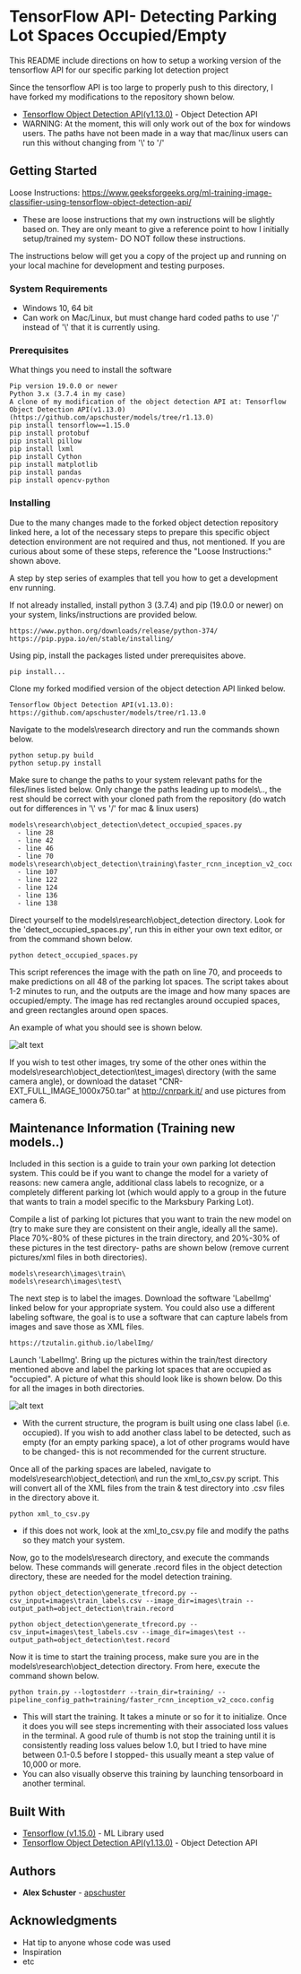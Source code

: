 # TensorFlow API- Detecting Parking Lot Spaces Occupied/Empty
This README include directions on how to setup a working version of the tensorflow API for our specific parking lot detection project

Since the tensorflow API is too large to properly push to this directory, I have forked my modifications to the repository shown below.
* [Tensorflow Object Detection API(v1.13.0)](https://github.com/apschuster/models/tree/r1.13.0) - Object Detection API
* WARNING: At the moment, this will only work out of the box for windows users. The paths have not been made in a way that mac/linux users can run this without changing from '\\' to '/'


## Getting Started

Loose Instructions: https://www.geeksforgeeks.org/ml-training-image-classifier-using-tensorflow-object-detection-api/
* These are loose instructions that my own instructions will be slightly based on. They are only meant to give a reference point to how I initially setup/trained my system- DO NOT follow these instructions.

The instructions below will get you a copy of the project up and running on your local machine for development and testing purposes.

### System Requirements
* Windows 10, 64 bit
* Can work on Mac/Linux, but must change hard coded paths to use '/' instead of '\\' that it is currently using.

### Prerequisites

What things you need to install the software

```
Pip version 19.0.0 or newer
Python 3.x (3.7.4 in my case)
A clone of my modification of the object detection API at: Tensorflow Object Detection API(v1.13.0)(https://github.com/apschuster/models/tree/r1.13.0)
pip install tensorflow==1.15.0
pip install protobuf
pip install pillow
pip install lxml
pip install Cython
pip install matplotlib
pip install pandas
pip install opencv-python 

```

### Installing
Due to the many changes made to the forked object detection repository linked here, a lot of the necessary steps to prepare this specific object detection environment are not required and thus, not mentioned. If you are curious about some of these steps, reference the "Loose Instructions:" shown above.



A step by step series of examples that tell you how to get a development env running.

If not already installed, install python 3 (3.7.4) and pip (19.0.0 or newer) on your system, links/instructions are provided below.
```
https://www.python.org/downloads/release/python-374/
https://pip.pypa.io/en/stable/installing/
```

Using pip, install the packages listed under prerequisites above.

```
pip install...
```

Clone my forked modified version of the object detection API linked below.

```
Tensorflow Object Detection API(v1.13.0): https://github.com/apschuster/models/tree/r1.13.0
```

Navigate to the models\research directory and run the commands shown below.

```
python setup.py build
python setup.py install
```

Make sure to change the paths to your system relevant paths for the files/lines listed below. Only change the paths leading up to models\\.., the rest should be correct with your cloned path from the repository (do watch out for differences in '\\' vs '/' for mac & linux users)

```
models\research\object_detection\detect_occupied_spaces.py
  - line 28
  - line 42
  - line 46
  - line 70
models\research\object_detection\training\faster_rcnn_inception_v2_coco.config
  - line 107
  - line 122
  - line 124
  - line 136
  - line 138

```

Direct yourself to the models\research\object_detection directory. Look for the 'detect_occupied_spaces.py', run this in either your own text editor, or from the command shown below.

```
python detect_occupied_spaces.py
```

This script references the image with the path on line 70, and proceeds to make predictions on all 48 of the parking lot spaces. The script takes about 1-2 minutes to run, and the outputs are the image and how many spaces are occupied/empty. The image has red rectangles around occupied spaces, and green rectangles around open spaces.

An example of what you should see is shown below.



![alt text](exampleoutput.jpg "Example Output")



If you wish to test other images, try some of the other ones within the models\research\object_detection\test_images\ directory (with the same camera angle), or download the dataset "CNR-EXT_FULL_IMAGE_1000x750.tar" at http://cnrpark.it/ and use pictures from camera 6.


## Maintenance Information (Training new models..)

Included in this section is a guide to train your own parking lot detection system. This could be if you want to change the model for a variety of reasons: new camera angle, additional class labels to recognize, or a completely different parking lot (which would apply to a group in the future that wants to train a model specific to the Marksbury Parking Lot).

Compile a list of parking lot pictures that you want to train the new model on (try to make sure they are consistent on their angle, ideally all the same). Place 70%-80% of these pictures in the train directory, and 20%-30% of these pictures in the test directory- paths are shown below (remove current pictures/xml files in both directories).

```
models\research\images\train\
models\research\images\test\
```

The next step is to label the images. Download the software 'LabelImg' linked below for your appropriate system. You could also use a different labeling software, the goal is to use a software that can capture labels from images and save those as XML files.

```
https://tzutalin.github.io/labelImg/
```

Launch 'LabelImg'. Bring up the pictures within the train/test directory mentioned above and label the parking lot spaces that are occupied as "occupied". A picture of what this should look like is shown below. Do this for all the images in both directories. 

![alt text](trainingExample.JPG "Labeling")

* With the current structure, the program is built using one class label (i.e. occupied). If you wish to add another class label to be detected, such as empty (for an empty parking space), a lot of other programs would have to be changed- this is not recommended for the current structure.


Once all of the parking spaces are labeled, navigate to models\research\object_detection\ and run the xml_to_csv.py script. This will convert all of the XML files from the train & test directory into .csv files in the directory above it.

```
python xml_to_csv.py
```
* if this does not work, look at the xml_to_csv.py file and modify the paths so they match your system.

Now, go to the models\research directory, and execute the commands below. These commands will generate .record files in the object detection directory, these are needed for the model detection training.

```
python object_detection\generate_tfrecord.py --csv_input=images\train_labels.csv --image_dir=images\train --output_path=object_detection\train.record

python object_detection\generate_tfrecord.py --csv_input=images\test_labels.csv --image_dir=images\test --output_path=object_detection\test.record
```

Now it is time to start the training process, make sure you are in the models\research\object_detection directory. From here, execute the command shown below.

```
python train.py --logtostderr --train_dir=training/ --pipeline_config_path=training/faster_rcnn_inception_v2_coco.config
```
* This will start the training. It takes a minute or so for it to initialize. Once it does you will see steps incrementing with their associated loss values in the terminal. A good rule of thumb is not stop the training until it is consistently reading loss values below 1.0, but I tried to have mine between 0.1-0.5 before I stopped- this usually meant a step value of 10,000 or more.
* You can also visually observe this training by launching tensorboard in another terminal.

## Built With

* [Tensorflow (v1.15.0)](https://www.tensorflow.org/versions/r1.15/api_docs/python/tf) - ML Library used
* [Tensorflow Object Detection API(v1.13.0)](https://github.com/apschuster/models/tree/r1.13.0) - Object Detection API


## Authors

* **Alex Schuster** - [apschuster](https://github.com/apschuster)


## Acknowledgments

* Hat tip to anyone whose code was used
* Inspiration
* etc
